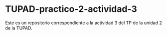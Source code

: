 # TUPAD-practico-2-actividad-3
Este es un repositorio correspondiente a la actividad 3 del TP de la unidad 2 de la TUPAD.
